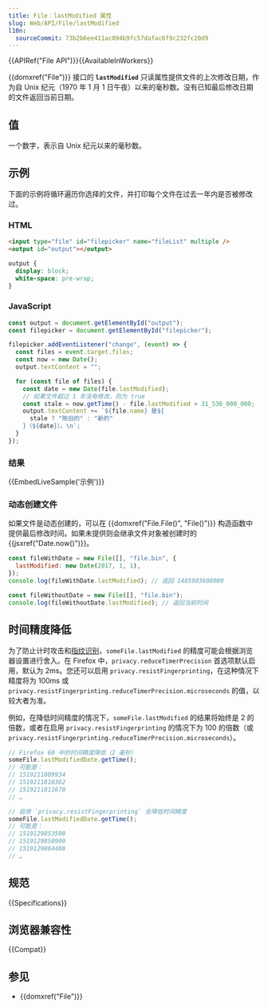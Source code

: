 ```yaml
---
title: File：lastModified 属性
slug: Web/API/File/lastModified
l10n:
  sourceCommit: 73b2b6ee411ac094b9fc57dafac6f9c232fc20d9
---
```


{{APIRef("File API")}}{{AvailableInWorkers}}

{{domxref("File")}} 接口的 **`lastModified`** 只读属性提供文件的上次修改日期，作为自 Unix 纪元（1970 年 1 月 1 日午夜）以来的毫秒数。没有已知最后修改日期的文件返回当前日期。

## 值

一个数字，表示自 Unix 纪元以来的毫秒数。

## 示例

下面的示例将循环遍历你选择的文件，并打印每个文件在过去一年内是否被修改过。

### HTML

```html
<input type="file" id="filepicker" name="fileList" multiple />
<output id="output"></output>
```

```css hidden
output {
  display: block;
  white-space: pre-wrap;
}
```

### JavaScript

```js
const output = document.getElementById("output");
const filepicker = document.getElementById("filepicker");

filepicker.addEventListener("change", (event) => {
  const files = event.target.files;
  const now = new Date();
  output.textContent = "";

  for (const file of files) {
    const date = new Date(file.lastModified);
    // 如果文件超过 1 年没有修改，则为 true
    const stale = now.getTime() - file.lastModified > 31_536_000_000;
    output.textContent += `${file.name} 是${
      stale ? "陈旧的" : "新的"
    }（${date}）。\n`;
  }
});
```

### 结果

{{EmbedLiveSample('示例')}}

### 动态创建文件

如果文件是动态创建的，可以在 {{domxref("File.File()", "File()")}} 构造函数中提供最后修改时间。如果未提供则会继承文件对象被创建时的 {{jsxref("Date.now()")}}。

```js
const fileWithDate = new File([], "file.bin", {
  lastModified: new Date(2017, 1, 1),
});
console.log(fileWithDate.lastModified); // 返回 1485903600000

const fileWithoutDate = new File([], "file.bin");
console.log(fileWithoutDate.lastModified); // 返回当前时间
```

## 时间精度降低

为了防止计时攻击和[指纹识别](/zh-CN/docs/Glossary/Fingerprinting)，`someFile.lastModified` 的精度可能会根据浏览器设置进行舍入。在 Firefox 中，`privacy.reduceTimerPrecision` 首选项默认启用，默认为 2ms。您还可以启用 `privacy.resistFingerprinting`，在这种情况下精度将为 100ms 或 `privacy.resistFingerprinting.reduceTimerPrecision.microseconds` 的值，以较大者为准。

例如，在降低时间精度的情况下，`someFile.lastModified` 的结果将始终是 2 的倍数，或者在启用 `privacy.resistFingerprinting` 的情况下为 100 的倍数（或 `privacy.resistFingerprinting.reduceTimerPrecision.microseconds`）。

```js
// Firefox 60 中的时间精度降低（2 毫秒）
someFile.lastModifiedDate.getTime();
// 可能是：
// 1519211809934
// 1519211810362
// 1519211811670
// …

// 启用 `privacy.resistFingerprinting` 会降低时间精度
someFile.lastModifiedDate.getTime();
// 可能是：
// 1519129853500
// 1519129858900
// 1519129864400
// …
```

## 规范

{{Specifications}}

## 浏览器兼容性

{{Compat}}

## 参见

- {{domxref("File")}}
